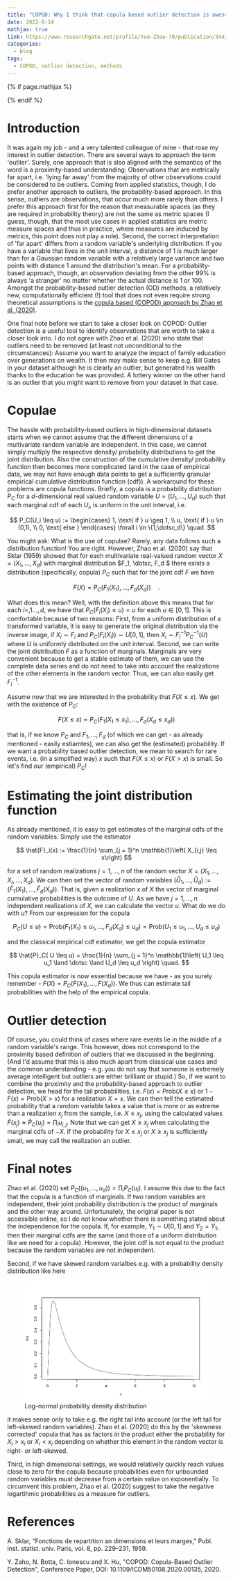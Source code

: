 ```yaml
---
title: "COPOD: Why I think that copula based outlier detection is awesome"
date: 2022-8-14
mathjax: true
link: https://www.researchgate.net/profile/Yue-Zhao-70/publication/344306968_COPOD_Copula-Based_Outlier_Detection/links/5f67801492851c14bc899dd6/COPOD-Copula-Based-Outlier-Detection.pdf?origin=publication_detail
categories:
  - blog
tags:
  - COPOD, outlier detection, methods
---
```


<script src="https://polyfill.io/v3/polyfill.min.js?features=es6"></script>
<script id="MathJax-script" defer
        src="https://cdn.jsdelivr.net/npm/mathjax@3/es5/tex-mml-chtml.js">
</script>


{% if page.mathjax %}
<script type="text/javascript" async
  src="https://cdn.mathjax.org/mathjax/latest/MathJax.js?config=TeX-MML-AM_CHTML">
</script>

<script type="text/x-mathjax-config">
  MathJax.Hub.Config({
    extensions: ["tex2jax.js"],
    jax: ["input/TeX", "output/HTML-CSS"],
    tex2jax: {
      inlineMath: [ ['$','$'], ["\\(","\\)"] ],
      displayMath: [ ['$$','$$'], ["\\[","\\]"] ],
      processEscapes: true
    },
    "HTML-CSS": { availableFonts: ["TeX"] }
  });


  MathJax.Hub.Register.MessageHook("Math Processing Error",function (message) {
    alert("Math Processing Error: "+message[1]);
    });
  MathJax.Hub.Register.MessageHook("TeX Jax - parse error",function (message) {
    alert("Math Processing Error: "+message[1]);
    });
</script>
{% endif %}

# Introduction

It was again my job - and a very talented colleague of mine - that rose my interest in outlier detection. There are several ways to approach the term 'outlier'. Surely, one approach that is also aligned with the semantics of the word is a proximity-based understanding: Observations that are metrically far apart, i.e. 'lying far away' from the majority of other observations could be considered to be outliers. Coming from applied statistics, though, I do prefer another approach to outliers, the probability-based approach. In this sense, outliers are observations, that occur much more rarely than others. I prefer this approach first for the reason that measurable spaces (as they are required in probability theory) are not the same as metric spaces (I guess, though, that the most use cases in applied statistics are metric measure spaces and thus in practice, where measures are induced by metrics, this point does not play a role). Second, the correct interpretation of 'far apart' differs from a random variable's underlying distribution: If you have a variable that lives in the unit interval, a distance of 1 is much larger than for a Gaussian random variable with a relatively large variance and two points with distance 1 around the distribution's mean. For a probability-based approach, though, an observation deviating from the other 99% is always 'a stranger' no matter whether the actual distance is 1 or 100. Amongst the probability-based outlier detection (OD) methods, a relatively new, computationally efficient (!) tool that does not even require strong theoretical assumptions is the [copula based (COPOD) approach by Zhao et al. (2020)]().

One final note before we start to take a closer look on COPOD: Outlier detection is a useful tool to identify observations that are worth to take a closer look into. I do not agree with Zhao et al. (2020) who state that outliers need to be removed (at least not unconditional to the circumstances): Assume you want to analyze the impact of family education over generations on wealth. It then may make sense to keep e.g. Bill Gates in your dataset although he is clearly an outlier, but generated his wealth thanks to the education he was provided. A lottery winner on the other hand is an outlier that you might want to remove from your dataset in that case.

# Copulae

The hassle with probability-based outliers in high-dimensional datasets starts when we cannot assume that the different dimensions of a multivariate random variable are independent. In this case, we cannot simply multiply the respective density/ probability distributions to get the joint distribution. Also the construction of the cumulative density/ probability function then becomes more complicated (and in the case of empirical data, we may not have enough data points to get a sufficiently granular empirical cumulative distribution function (cdf)). A workaround for these problems are copula functions. Briefly, a copula is a probability distribution $P_C$ for a $d$-dimensional real valued random variable $U = (U_1,\dotsc,U_d)$ such that each marginal cdf of each $U_i$, is uniform in the unit interval, i.e. 

$$
P_C(U_i \leq u) := \begin{cases}
1, \text{ if } u \geq 1, \\
u, \text{ if } u \in (0,1), \\
0, \text{ else }
\end{cases} \forall i \in \{1,\dotsc,d\} \quad.
$$

You might ask: What is the use of copulae? Rarely, any data follows such a distribution function! You are right. However, Zhao et al. (2020) say that Sklar (1959) showed that for each multivariate real-valued random vector $X = (X_1,\dotsc,X_d)$ with marginal distribution $F_1, \dotsc, F_d $ there exists a distribution (specifically, copula) $P_C$ such that for the joint cdf $F$ we have

$$
F(X) = P_C\left( F_1(X_1),\dotsc, F_d(X_d) \right) \quad.
$$

What does this mean? Well, with the definition above this means that for each $i = ,1\dotsc,d$, we have that $P_C( F_i(X_i) \leq u) = u$ for each $u \in [0,1]$. This is comfortable because of two reasons: First, from a uniform distribution of a transformed variable, it is easy to generate the original distribution via the inverse image, if $X_i \sim F_i$ and $P_C(F_i(X_i)) \sim U[0,1]$, then $X_i \sim F_i^{-1}P_C^{-1}(U)$ where $U$ is uniformly distributed on the unit interval. Second, we can write the joint distribution $F$ as a function of marginals. Marginals are very convenient because to get a stable estimate of them, we can use the complete data series and do not need to take into account the realizations of the other elements in the random vector. Thus, we can also easily get $F_i^{-1}$.

Assume now that we are interested in the probability that $F(X \leq x)$. We get with the existence of $P_C$:

$$
F(X \leq x) = P_C\left( F_1(X_1 \leq x_1),\dotsc, F_d(X_d \leq x_d ) \right) 
$$ 

that is, if we know $P_C$ and $F_1,\dotsc,F_d$ (of which we can get - as already mentioned - easily estiamtes), we can also get the (estimated) probability. If we want a probability based outlier detection, we mean to search for rare events, i.e. (in a simplified way) $x$ such that $F(X \leq x)$ or $F(X > x)$ is small. So let's find our (empirical) $P_C$!

# Estimating the joint distribution function
As already mentioned, it is easy to get estimates of the marginal cdfs of the random variables. Simply use the estimator

$$
\hat{F}_i(x) := \frac{1}{n} \sum_{j = 1}^n \mathbb{1}\left( X_{i,j} \leq x\right)
$$

for a set of random realizations $j = 1,\dotsc,n$ of the random vector $X = (X_1,\dotsc,X_i,\dotsc,X_d)$. We can then set the vector of random variables $\left(\hat{U}_1,\dotsc, \hat{U}_d \right) := \left( \hat{F}_1(X_1), \dotsc, \hat{F}_d(X_d) \right)$. That is, given a realization $x$ of $X$ the vector of marginal cumulative probabilities is the outcome of $U$. As we have $j = 1,\dotsc,n$ independent realizations of $X$, we can calculate the vector $u$. What do we do with $u$? From our expression for the copula

$$
P_C( U \leq u) = \mathrm{Prob}\left( F_1(X_1) \leq u_1, \dotsc, F_d(X_d) \leq u_d \right) = \mathrm{Prob}\left( U_1 \leq u_1, \dotsc, U_d \leq u_d \right)
$$

and the classical empirical cdf estimator, we get the copula estimator

$$
\hat{P}_C( U \leq u) = \frac{1}{n} \sum_{j = 1}^n \mathbb{1}\left( U_1 \leq u_1 \land \dotsc \land U_d \leq u_d \right) \quad.
$$

This copula estimator is now essential because we have - as you surely remember - $F(X) = P_C\left( F(X_1), \dotsc, F(X_d) \right)$. We thus can estimate tail probabilities with the help of the empirical copula.

# Outlier detection

Of course, you could think of cases where rare events lie in the middle of a random variable's range. This however, does not correspond to the proximity based definition of outliers that we discussed in the beginning. (And I'd assume that this is also much apart from classical use cases and the common understanding - e.g. you do not say that someone is extremely average intelligent but outliers are either brilliant or stupid.) So, if we want to combine the proximity and the probability-based approach to outlier detection, we head for the tail probabilities, i.e. $F(x) = \mathrm{Prob}\left( X \leq x\right)$ or $1-F(x) = \mathrm{Prob}(X > x)$ for a realization $X = x$. We can then tell the estimated probability that a random variable takes a value that is more or as extreme than a realization $x_j$ from the sample, i.e. $X \leq x_j$, using the calculated values $\hat{F}(x_j) \approx \hat{P}_C( u_j ) = \prod_i u_{i,j}$. 
Note that we can get $X \geq x_j$ 
when calculating the marginal cdfs of $-X$. If the probability for $X \leq x_j$ or $X\geq x_j$ is sufficiently small, we may call the realization an outlier.

# Final notes
Zhao et al. (2020) set $P_C\left((u_1,\dotsc,u_d)\right) = \prod_i P_C(u_i)$. I assume this due to the fact that the copula is a function of marginals. If two random variables are independent, their joint probability distribution is the product of marginals and the other way around. Unfortunately, the original paper is not accessible online, so I do not know whether there is something stated about the independence for the copula. If, for example, $Y_1 \sim U[0,1]$ and $Y_2 = Y_1$, then their marginal cdfs are the same (and those of a uniform distribution like we need for a copula). However, the joint cdf is not equal to the product because the random variables are not independent. 

Second, if we have skewed random varialbes e.g. with a probability density distribution like here

<figure>
    <a href="/assets/images/lognormal.png"><img src="/assets/images/lognormal.png"></a>
    <figcaption>Log-normal probability density distribution</figcaption>
</figure>

it makes sense only to take e.g. the right tail into account (or the left tail for left-skewed random variables). Zhao et al. (2020) do this by the 'skewness corrected' copula that has as factors in the product either the probability for $X_i > x_i$ or $X_i < x_i$ depending on whether this element in the random vector is right- or left-skewed.

Third, in high dimensional settings, we would relatively quickly reach values close to zero for the copula because probabilities even for unbounded random variables must decrease from a certain value on exponentially. To circumvent this problem, Zhao et al. (2020) suggest to take the negative logartihmic probabilities as a measure for outliers.


# References
A. Sklar, “Fonctions de repartition an dimensions et leurs marges,” Publ. inst. statist. univ. Paris, vol. 8, pp. 229–231, 1959.

Y. Zaho, N. Botta, C. Ionescu and X. Hu, "COPOD: Copula-Based Outlier Detection", Conference Paper, DOI: 10.1109/ICDM50108.2020.00135, 2020.

